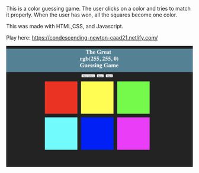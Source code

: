 This is a color guessing game. The user clicks on a color and tries to match it properly. When the user has won, all the squares become one color.

This was made with HTML,CSS, and Javascript.

Play here: https://condescending-newton-caad21.netlify.com/


![](game.png)

